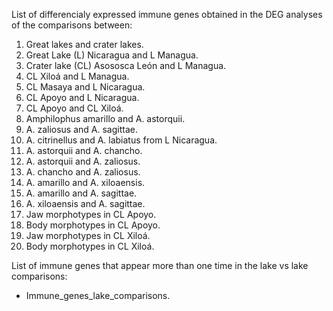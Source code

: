 
List of differencialy expressed immune genes obtained in the DEG analyses of the comparisons between:
1.	Great lakes and crater lakes.
2.	Great Lake (L) Nicaragua and L Managua.
3.	Crater lake (CL) Asososca León and L Managua.
4.	CL Xiloá and L Managua.
5.	CL Masaya and L Nicaragua.
6.	CL Apoyo and L Nicaragua.
7.	CL Apoyo and CL Xiloá.
8.	Amphilophus amarillo and A. astorquii.
9.	A. zaliosus and A. sagittae.
10.	A. citrinellus and A. labiatus from L Nicaragua.
11.	A. astorquii and A. chancho.
12.	A. astorquii and A. zaliosus.
13.	A. chancho and A. zaliosus.
14.	A. amarillo and A. xiloaensis.
15.	A. amarillo and A. sagittae.
16.	A. xiloaensis and A. sagittae.
17.	Jaw morphotypes in CL Apoyo.
18.	Body morphotypes in CL Apoyo.
19.	Jaw morphotypes in CL Xiloá.
20.	Body morphotypes in CL Xiloá.

List of immune genes that appear more than one time in the lake vs lake comparisons:
- Immune_genes_lake_comparisons.
